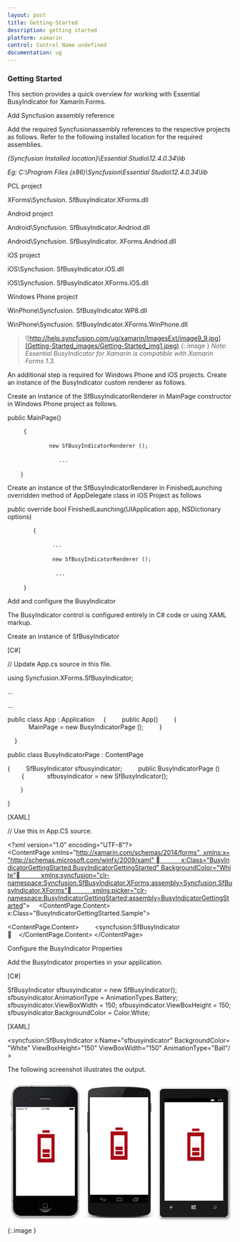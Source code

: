 ```yaml
---
layout: post
title: Getting-Started
description: getting started
platform: xamarin
control: Control Name undefined
documentation: ug
---
```


### Getting Started

This section provides a quick overview for working with Essential BusyIndicator for Xamarin.Forms.

Add Syncfusion assembly reference

Add the required Syncfusionassembly references to the respective projects as follows. Refer to the following installed location for the required assemblies.

_{Syncfusion Installed location}\Essential Studio\12.4.0.34\lib_

_Eg: C:\Program Files (x86)\Syncfusion\Essential Studio\12.4.0.34\lib_

PCL project

XForms\Syncfusion. SfBusyIndicator.XForms.dll 

Android project

Android\Syncfusion. SfBusyIndicator.Andriod.dll

Android\Syncfusion. SfBusyIndicator. XForms.Andriod.dll

iOS project

iOS\Syncfusion. SfBusyIndicator.iOS.dll  

iOS\Syncfusion. SfBusyIndicator.XForms.iOS.dll

Windows Phone project

WinPhone\Syncfusion. SfBusyIndicator.WP8.dll

WinPhone\Syncfusion. SfBusyIndicator.XForms.WinPhone.dll

> ![http://help.syncfusion.com/ug/xamarin/ImagesExt/image9_9.jpg](Getting-Started_images/Getting-Started_img1.jpeg)
{:.image }
_Note: Essential BusyIndicator for Xamarin is compatible with Xamarin Forms 1.3._

An additional step is required for Windows Phone and iOS projects. Create an instance of the BusyIndicator custom renderer as follows.

Create an instance of the SfBusyIndicatorRenderer in MainPage constructor in Windows Phone project as follows.

public MainPage()

       	 {

           		 new SfBusyIndicatorRenderer ();

        		    ...    

     	}



Create an instance of the SfBusyIndicatorRenderer in FinishedLaunching overridden method of AppDelegate class in iOS Project as follows

public override bool FinishedLaunching(UIApplication app, NSDictionary options)

        	{

         		  ...

         		  new SfBusyIndicatorRenderer ();

        		   ...

       	 }

Add and configure the BusyIndicator

The BusyIndicator control is configured entirely in C# code or using XAML markup.

Create an instance of SfBusyIndicator

[C#]

// Update App.cs source in this file.

using Syncfusion.XForms.SfBusyIndicator;

…

…

public class App : Application
    {
        public App()
        {
            MainPage = new BusyIndicatorPage ();
        }

    }

public class BusyIndicatorPage : ContentPage

{
        SfBusyIndicator sfbusyindicator;
        public BusyIndicatorPage ()
        {
            sfbusyindicator = new SfBusyIndicator();

        }

}



[XAML]

// Use this in App.CS source.

&lt;?xml version="1.0" encoding="UTF-8"?&gt;
&lt;ContentPage xmlns="http://xamarin.com/schemas/2014/forms"  xmlns:x="http://schemas.microsoft.com/winfx/2009/xaml"             x:Class="BusyIndicatorGettingStarted.BusyIndicatorGettingStarted" BackgroundColor="White"            xmlns:syncfusion="clr-namespace:Syncfusion.SfBusyIndicator.XForms;assembly=Syncfusion.SfBusyIndicator.XForms"            xmlns:picker="clr-namespace:BusyIndicatorGettingStarted;assembly=BusyIndicatorGettingStarted"&gt;
    &lt;ContentPage.Content&gt; x:Class="BusyIndicatorGettingStarted.Sample">

&lt;ContentPage.Content&gt;
        &lt;syncfusion:SfBusyIndicator      &lt;/ContentPage.Content&gt;
&lt;/ContentPage&gt;



Configure the BusyIndicator Properties

Add the BusyIndicator properties in your application.

[C#]

SfBusyIndicator sfbusyindicator = new SfBusyIndicator();
sfbusyindicator.AnimationType = AnimationTypes.Battery;
sfbusyindicator.ViewBoxWidth = 150;
sfbusyindicator.ViewBoxHeight = 150;
sfbusyindicator.BackgroundColor = Color.White;



[XAML]

&lt;syncfusion:SfBusyIndicator x:Name="sfbusyindicator" BackgroundColor="White" ViewBoxHeight="150" ViewBoxWidth="150" AnimationType="Ball"/&gt;




The following screenshot illustrates the output.

![](Getting-Started_images/Getting-Started_img2.png)
{:.image }


